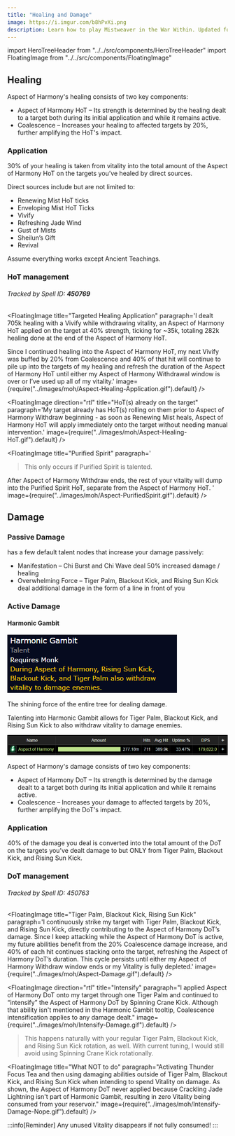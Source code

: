 ```yaml
---
title: "Healing and Damage"
image: https://i.imgur.com/b8hPvXi.png
description: Learn how to play Mistweaver in the War Within. Updated for 11.1.
---
```


import HeroTreeHeader from "../../src/components/HeroTreeHeader"
import FloatingImage from "../../src/components/FloatingImage"

## Healing

<WH>Aspect of Harmony</WH>'s healing consists of two key components:

- <WH>Aspect of Harmony HoT</WH> – Its strength is determined by the healing dealt to a target both during its initial application and while it remains active.
- <WH>Coalescence</WH> – Increases your healing to affected targets by 20%, further amplifying the HoT's impact.

### Application 
30% of your healing is taken from vitality into the total amount of the <WH short="HoT">Aspect of Harmony HoT</WH> on the targets you’ve healed by direct sources.  

Direct sources include but are not limited to:  
- <WH>Renewing Mist</WH> HoT ticks  
- <WH>Enveloping Mist</WH> HoT Ticks  
- <WH>Vivify</WH>
- <WH>Refreshing Jade Wind</WH>
- <WH>Gust of Mists</WH> 
- <WH>Sheilun’s Gift</WH>  
- <WH>Revival</WH>

Assume everything works except <WH>Ancient Teachings</WH>.

### HoT management
###### Tracked by Spell ID: **450769**  

<FloatingImage title="Targeted Healing Application" paragraph='I dealt 705k healing with a <WH>Vivify</WH> while withdrawing vitality, an <WH>Aspect of Harmony HoT</WH> applied on the target at 40% strength, ticking for ~35k, totaling 282k healing done at the end of the <WH short="HoT">Aspect of Harmony HoT</WH>.

Since I continued healing into the <WH short="HoT">Aspect of Harmony HoT</WH>, my next <WH>Vivify</WH> was buffed by 20% from <WH>Coalescence</WH> and 40% of that hit will continue to pile up into the targets of my healing and refresh the duration of the <WH short="HoT">Aspect of Harmony HoT</WH> until either my <WH>Aspect of Harmony Withdraw</WH>al window is over or I’ve used up all of my vitality.' image={require("../images/moh/Aspect-Healing-Application.gif").default} />

<FloatingImage direction="rtl" title="HoT(s) already on the target" paragraph='My target already has HoT(s) rolling on them prior to <WH>Aspect of Harmony Withdraw</WH> beginning - as soon as <WH>Renewing Mist</WH> heals, <WH>Aspect of Harmony HoT</WH> will apply immediately onto the target without needing manual intervention.' image={require("../images/moh/Aspect-Healing-HoT.gif").default} />

<FloatingImage title="Purified Spirit" paragraph='<blockquote>This only occurs if <WH>Purified Spirit</WH> is talented.</blockquote> After <WH>Aspect of Harmony Withdraw</WH> ends, the  rest of your vitality will dump into the <WH>Purified Spirit</WH> HoT, separate from the <WH >Aspect of Harmony HoT</WH>. ' image={require("../images/moh/Aspect-PurifiedSpirit.gif").default} />

## Damage 

### Passive Damage
<HeroTreeHeader heroTree="Master of Harmony" showImage={false}/> has a few default talent nodes that increase your damage passively:

- <WH>Manifestation</WH> – <WH>Chi Burst</WH> and <WH>Chi Wave</WH> deal 50% increased damage / healing
- <WH>Overwhelming Force</WH> – <WH>Tiger Palm</WH>, <WH>Blackout Kick</WH>, and <WH>Rising Sun Kick</WH> deal additional damage in the form of a line in front of you

### Active Damage

#### **Harmonic Gambit**

![<WH>Harmonic Gambit</WH>](..\images\moh\HarmonicGambit.png)

The shining force of the entire <HeroTreeHeader heroTree="Master of Harmony" showImage={false}/> tree for dealing damage.

Talenting into <WH>Harmonic Gambit</WH> allows for <WH>Tiger Palm</WH>, <WH>Blackout Kick</WH>, and <WH>Rising Sun Kick</WH> to also withdraw vitality to damage enemies.

![<WH>Harmonic Gambit</WH>](..\images\moh\WCLDamage.png)

<WH>Aspect of Harmony</WH>'s damage consists of two key components:

- <WH>Aspect of Harmony DoT</WH> – Its strength is determined by the damage dealt to a target both during its initial application and while it remains active.
- <WH>Coalescence</WH> – Increases your damage to affected targets by 20%, further amplifying the DoT's impact.

### Application
40% of the damage you deal is converted into the total amount of the DoT on the targets you’ve dealt damage to but ONLY from <WH>Tiger Palm</WH>, <WH>Blackout Kick</WH>, and <WH>Rising Sun Kick</WH>.

### DoT management
###### Tracked by Spell ID: 450763 

<FloatingImage title="Tiger Palm, Blackout Kick, Rising Sun Kick" paragraph='I continuously strike my target with <WH>Tiger Palm</WH>, <WH>Blackout Kick</WH>, and <WH>Rising Sun Kick</WH>, directly contributing to the <WH short="DoT">Aspect of Harmony DoT</WH>’s damage. Since I keep attacking while the <WH short="DoT">Aspect of Harmony DoT</WH> is active, my future abilities benefit from the 20% <WH>Coalescence</WH> damage increase, and 40% of each hit continues stacking onto the target, refreshing the <WH short="DoT">Aspect of Harmony DoT</WH>’s duration. This cycle persists until either my <WH short="Withdraw">Aspect of Harmony Withdraw</WH> window ends or my Vitality is fully depleted.' image={require("../images/moh/Aspect-Damage.gif").default} />


<FloatingImage direction="rtl" title="Intensify" paragraph="I applied <WH>Aspect of Harmony DoT</WH> onto my target through one <WH>Tiger Palm</WH> and continued to “intensify” the <WH short='DoT'>Aspect of Harmony DoT</WH> by <WH>Spinning Crane Kick</WH>. Although that ability isn't mentioned in the <WH>Harmonic Gambit</WH> tooltip, <WH>Coalescence</WH> intensification applies to any damage dealt." image={require("../images/moh/Intensify-Damage.gif").default} />

> This happens naturally with your regular <WH>Tiger Palm</WH>, <WH>Blackout Kick</WH>, and <WH>Rising Sun Kick</WH> rotation, as well. 
With current tuning, I would still avoid using <WH>Spinning Crane Kick</WH> rotationally. 


<FloatingImage title="What NOT to do" paragraph="Activating <WH>Thunder Focus Tea</WH> and then using damaging abilities outside of <WH>Tiger Palm</WH>, <WH>Blackout Kick</WH>, and <WH>Rising Sun Kick</WH> when intending to spend Vitality on damage.
As shown, the <WH short='DoT'>Aspect of Harmony DoT</WH> never applied because <WH>Crackling Jade Lightning</WH> isn't part of <WH>Harmonic Gambit</WH>, resulting in zero Vitality being consumed from your reservoir." image={require("../images/moh/Intensify-Damage-Nope.gif").default} />

:::info[Reminder]
Any unused Vitality disappears if not fully consumed!
:::
